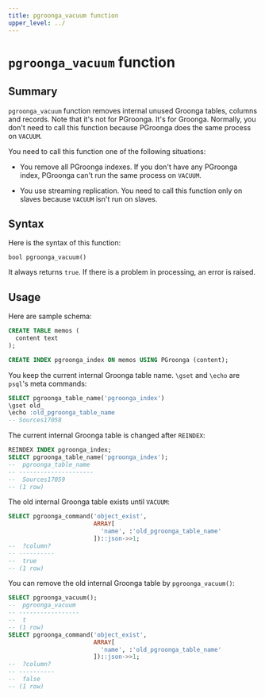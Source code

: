 ```yaml
---
title: pgroonga_vacuum function
upper_level: ../
---
```


# `pgroonga_vacuum` function

## Summary

`pgroonga_vacuum` function removes internal unused Groonga tables, columns and records. Note that it's not for PGroonga. It's for Groonga. Normally, you don't need to call this function because PGroonga does the same process on `VACUUM`.

You need to call this function one of the following situations:

  * You remove all PGroonga indexes. If you don't have any PGroonga index, PGroonga can't run the same process on `VACUUM`.

  * You use streaming replication. You need to call this function only on slaves because `VACUUM` isn't run on slaves.

## Syntax

Here is the syntax of this function:

```text
bool pgroonga_vacuum()
```

It always returns `true`. If there is a problem in processing, an error is raised.

## Usage

Here are sample schema:

```sql
CREATE TABLE memos (
  content text
);

CREATE INDEX pgroonga_index ON memos USING PGroonga (content);
```

You keep the current internal Groonga table name. `\gset` and `\echo` are `psql`'s meta commands:

```sql
SELECT pgroonga_table_name('pgroonga_index')
\gset old_
\echo :old_pgroonga_table_name
-- Sources17058
```

The current internal Groonga table is changed after `REINDEX`:

```sql
REINDEX INDEX pgroonga_index;
SELECT pgroonga_table_name('pgroonga_index');
--  pgroonga_table_name 
-- ---------------------
--  Sources17059
-- (1 row)
```

The old internal Groonga table exists until `VACUUM`:

```sql
SELECT pgroonga_command('object_exist',
                        ARRAY[
                          'name', :'old_pgroonga_table_name'
                        ])::json->>1;
--  ?column? 
-- ----------
--  true
-- (1 row)
```

You can remove the old internal Groonga table by `pgroonga_vacuum()`:

```sql
SELECT pgroonga_vacuum();
--  pgroonga_vacuum 
-- -----------------
--  t
-- (1 row)
SELECT pgroonga_command('object_exist',
                        ARRAY[
                          'name', :'old_pgroonga_table_name'
                        ])::json->>1;
--  ?column? 
-- ----------
--  false
-- (1 row)
```
